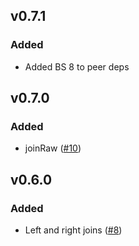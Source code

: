 ## v0.7.1
### Added
* Added BS 8 to peer deps

## v0.7.0
### Added
* joinRaw ([#10](https://github.com/ryb73/bs-knex/pull/10))

## v0.6.0
### Added
* Left and right joins ([#8](https://github.com/ryb73/bs-knex/pull/8))
